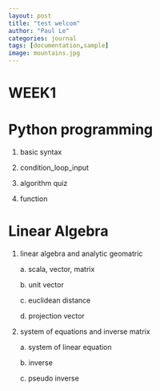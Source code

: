 ```yaml
---
layout: post
title: "test welcom"
author: "Paul Le"
categories: journal
tags: [documentation,sample]
image: mountains.jpg
---
```

# WEEK1

# Python programming

1. basic syntax

2. condition_loop_input

3. algorithm quiz

4. function

# Linear Algebra

1. linear algebra and analytic geomatric

    a. scala, vector, matrix

     b. unit vector

    c. euclidean distance

    d. projection vector

2. system of equations and inverse matrix

    a. system of linear equation

    b. inverse

    c. pseudo inverse
